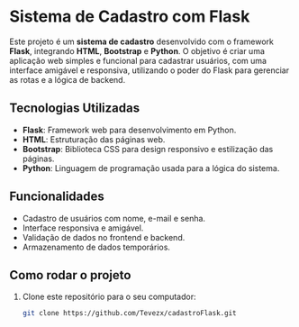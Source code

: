 # Sistema de Cadastro com Flask

Este projeto é um **sistema de cadastro** desenvolvido com o framework **Flask**, integrando **HTML**, **Bootstrap** e **Python**. O objetivo é criar uma aplicação web simples e funcional para cadastrar usuários, com uma interface amigável e responsiva, utilizando o poder do Flask para gerenciar as rotas e a lógica de backend.

## Tecnologias Utilizadas

- **Flask**: Framework web para desenvolvimento em Python.
- **HTML**: Estruturação das páginas web.
- **Bootstrap**: Biblioteca CSS para design responsivo e estilização das páginas.
- **Python**: Linguagem de programação usada para a lógica do sistema.

## Funcionalidades

- Cadastro de usuários com nome, e-mail e senha.
- Interface responsiva e amigável.
- Validação de dados no frontend e backend.
- Armazenamento de dados temporários.

## Como rodar o projeto

1. Clone este repositório para o seu computador:
   ```bash
   git clone https://github.com/Tevezx/cadastroFlask.git
